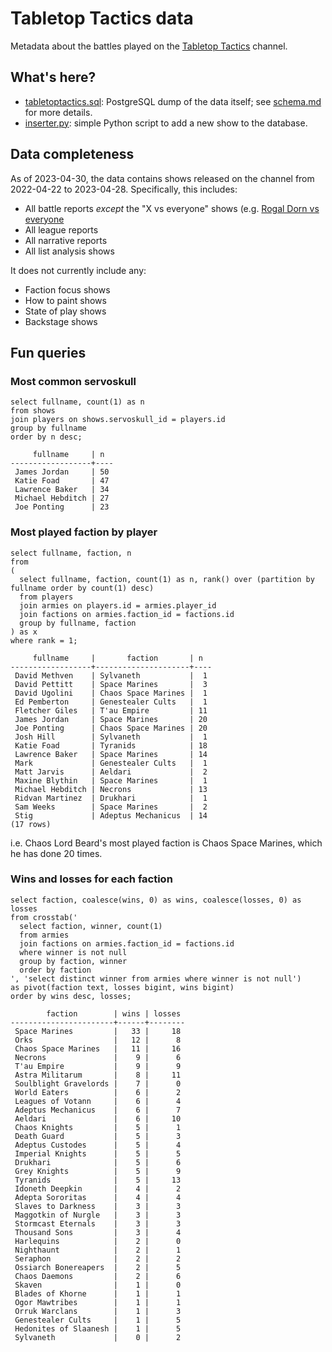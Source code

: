 # Tabletop Tactics data

Metadata about the battles played on the [Tabletop Tactics](https://tabletoptactics.tv/) channel.

## What's here?

* [tabletoptactics.sql](tabletoptactics.sql): PostgreSQL dump of the data itself; see [schema.md](schema.md) for more details.
* [inserter.py](inserter.py): simple Python script to add a new show to the database.

## Data completeness

As of 2023-04-30, the data contains shows released on the channel from 2022-04-22 to 2023-04-28. Specifically, this includes:

* All battle reports _except_ the "X vs everyone" shows (e.g. [Rogal Dorn vs everyone](https://tabletoptactics.tv/2023/02/22/the-rogal-dorn-vs-everyone-warhammer-40000-battle-report/)
* All league reports
* All narrative reports
* All list analysis shows

It does not currently include any:

* Faction focus shows
* How to paint shows
* State of play shows
* Backstage shows

## Fun queries

### Most common servoskull

```
select fullname, count(1) as n
from shows
join players on shows.servoskull_id = players.id
group by fullname
order by n desc;
```

```
     fullname     | n
------------------+----
 James Jordan     | 50
 Katie Foad       | 47
 Lawrence Baker   | 34
 Michael Hebditch | 27
 Joe Ponting      | 23
```

### Most played faction by player

```
select fullname, faction, n
from
(
  select fullname, faction, count(1) as n, rank() over (partition by fullname order by count(1) desc)
  from players
  join armies on players.id = armies.player_id
  join factions on armies.faction_id = factions.id
  group by fullname, faction
) as x
where rank = 1;
``` 

```
     fullname     |       faction       | n
------------------+---------------------+----
 David Methven    | Sylvaneth           |  1
 David Pettitt    | Space Marines       |  3
 David Ugolini    | Chaos Space Marines |  1
 Ed Pemberton     | Genestealer Cults   |  1
 Fletcher Giles   | T'au Empire         | 11
 James Jordan     | Space Marines       | 20
 Joe Ponting      | Chaos Space Marines | 20
 Josh Hill        | Sylvaneth           |  1
 Katie Foad       | Tyranids            | 18
 Lawrence Baker   | Space Marines       | 14
 Mark             | Genestealer Cults   |  1
 Matt Jarvis      | Aeldari             |  2
 Maxine Blythin   | Space Marines       |  1
 Michael Hebditch | Necrons             | 13
 Ridvan Martinez  | Drukhari            |  1
 Sam Weeks        | Space Marines       |  2
 Stig             | Adeptus Mechanicus  | 14
(17 rows)
```

i.e. Chaos Lord Beard's most played faction is Chaos Space Marines, which he has done 20 times.

### Wins and losses for each faction

```
select faction, coalesce(wins, 0) as wins, coalesce(losses, 0) as losses
from crosstab('
  select faction, winner, count(1)
  from armies
  join factions on armies.faction_id = factions.id
  where winner is not null
  group by faction, winner
  order by faction
', 'select distinct winner from armies where winner is not null')
as pivot(faction text, losses bigint, wins bigint)
order by wins desc, losses;
```

```
        faction        | wins | losses
-----------------------+------+--------
 Space Marines         |   33 |     18
 Orks                  |   12 |      8
 Chaos Space Marines   |   11 |     16
 Necrons               |    9 |      6
 T'au Empire           |    9 |      9
 Astra Militarum       |    8 |     11
 Soulblight Gravelords |    7 |      0
 World Eaters          |    6 |      2
 Leagues of Votann     |    6 |      4
 Adeptus Mechanicus    |    6 |      7
 Aeldari               |    6 |     10
 Chaos Knights         |    5 |      1
 Death Guard           |    5 |      3
 Adeptus Custodes      |    5 |      4
 Imperial Knights      |    5 |      5
 Drukhari              |    5 |      6
 Grey Knights          |    5 |      9
 Tyranids              |    5 |     13
 Idoneth Deepkin       |    4 |      2
 Adepta Sororitas      |    4 |      4
 Slaves to Darkness    |    3 |      3
 Maggotkin of Nurgle   |    3 |      3
 Stormcast Eternals    |    3 |      3
 Thousand Sons         |    3 |      4
 Harlequins            |    2 |      0
 Nighthaunt            |    2 |      1
 Seraphon              |    2 |      2
 Ossiarch Bonereapers  |    2 |      5
 Chaos Daemons         |    2 |      6
 Skaven                |    1 |      0
 Blades of Khorne      |    1 |      1
 Ogor Mawtribes        |    1 |      1
 Orruk Warclans        |    1 |      3
 Genestealer Cults     |    1 |      5
 Hedonites of Slaanesh |    1 |      5
 Sylvaneth             |    0 |      2
```
